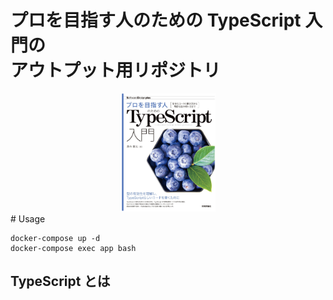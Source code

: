 # プロを目指す人のための TypeScript 入門の<br>アウトプット用リポジトリ

<div style="text-align: center;">
<img src="./book_img.jpg" width="30%" >
</div>
# Usage

```
docker-compose up -d
docker-compose exec app bash
```

## TypeScript とは
